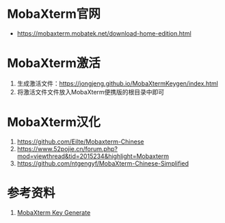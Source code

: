 # MobaXterm官网
* https://mobaxterm.mobatek.net/download-home-edition.html


# MobaXterm激活
1. 生成激活文件：https://jongjeng.github.io/MobaXtermKeygen/index.html
2. 将激活文件文件放入MobaXterm便携版的根目录中即可



# MobaXterm汉化
1. https://github.com/Eilte/Mobaxterm-Chinese 
2. https://www.52pojie.cn/forum.php?mod=viewthread&tid=2015234&highlight=Mobaxterm
3. https://github.com/ntgengyf/MobaXterm-Chinese-Simplified



# 参考资料

1. [MobaXterm Key Generate](https://github.com/JongJeng/MobaXtermKeygen?tab=readme-ov-file)




